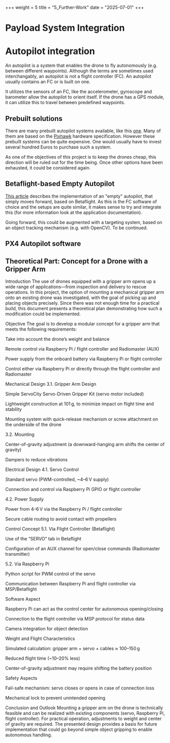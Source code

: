 +++
weight = 5
title = "5_Further-Work" 
date = "2025-07-01"
+++

# Payload System Integration

# Autopilot integration
An autopilot is a system that enables the drone to fly autonomously (e.g. between different waypoints). 
Although the terms are sometimes used interchangably, an autopilot is not a flight controller (FC). An autopilot usually contains an FC or is built on one. 

It utilizes the sensors of an FC, like the accelerometer, gyroscope and barometer allow the autopilot to orient itself. 
If the drone has a GPS module, it can utilize this to travel between predefined waypoints. 

## Prebuilt solutions

There are many prebuilt autopilot systems available, like this [one](https://www.getfpv.com/electronics/autopilot-systems/holybro-pixhawk-6x-pro-fc-standard-set-w-pm02d-hv.html). 
Many of them are based on the [Pixhawk](https://github.com/pixhawk/Pixhawk-Standards) hardware specification. 
However these prebuilt systems can be quite expensive. One would usually have to invest several hundred Euros to purchase such a system. 

As one of the objectives of this project is to keep the drones cheap, this direction will be ruled out for the time being. 
Once other options have been exhausted, it could be considered again.

## Betaflight-based Empty Autopilot
[This article](https://medium.com/illumination/fpv-autonomous-operation-with-betaflight-and-raspberry-pi-0caeb4b3ca69) describes the implementation of an "empty" autopilot, that simply moves forward, based on Betaflight. 
As this is the FC software of choice and the setups are quite similar, it makes sense to try and integrate this (for more information look at the application documentation).

Going forward, this could be augmented with a targeting system, based on an object tracking mechanism (e.g. with OpenCV). To be continued.

## PX4 Autopilot software

## Theoretical Part: Concept for a Drone with a Gripper Arm

Introduction
The use of drones equipped with a gripper arm opens up a wide range of applications—from inspection and delivery to rescue operations. In this project, the option of mounting a mechanical gripper arm onto an existing drone was investigated, with the goal of picking up and placing objects precisely.
Since there was not enough time for a practical build, this document presents a theoretical plan demonstrating how such a modification could be implemented.

Objective
The goal is to develop a modular concept for a gripper arm that meets the following requirements:

Take into account the drone’s weight and balance

Remote control via Raspberry Pi / flight controller and Radiomaster (AUX)

Power supply from the onboard battery via Raspberry Pi or flight controller

Control either via Raspberry Pi or directly through the flight controller and Radiomaster

Mechanical Design
3.1. Gripper Arm Design

Simple ServoCity Servo-Driven Gripper Kit (servo motor included)

Lightweight construction at 101 g, to minimize impact on flight time and stability

Mounting system with quick-release mechanism or screw attachment on the underside of the drone

3.2. Mounting

Center-of-gravity adjustment (a downward-hanging arm shifts the center of gravity)

Dampers to reduce vibrations

Electrical Design
4.1. Servo Control

Standard servo (PWM-controlled, ~4–6 V supply)

Connection and control via Raspberry Pi GPIO or flight controller

4.2. Power Supply

Power from 4–6 V via the Raspberry Pi / flight controller

Secure cable routing to avoid contact with propellers

Control Concept
5.1. Via Flight Controller (Betaflight)

Use of the “SERVO” tab in Betaflight

Configuration of an AUX channel for open/close commands (Radiomaster transmitter)

5.2. Via Raspberry Pi

Python script for PWM control of the servo

Communication between Raspberry Pi and flight controller via MSP/Betaflight

Software Aspect

Raspberry Pi can act as the control center for autonomous opening/closing

Connection to the flight controller via MSP protocol for status data

Camera integration for object detection

Weight and Flight Characteristics

Simulated calculation: gripper arm + servo + cables ≈ 100–150 g

Reduced flight time (~10–20% less)

Center-of-gravity adjustment may require shifting the battery position

Safety Aspects

Fail-safe mechanism: servo closes or opens in case of connection loss

Mechanical lock to prevent unintended opening

Conclusion and Outlook
Mounting a gripper arm on the drone is technically feasible and can be realized with existing components (servo, Raspberry Pi, flight controller). For practical operation, adjustments to weight and center of gravity are required. The presented design provides a basis for future implementation that could go beyond simple object gripping to enable autonomous handling.
